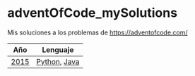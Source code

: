# adventOfCode_mySolutions

Mis soluciones a los problemas de https://adventofcode.com/


| Año | Lenguaje |
| --- | ---------|
|[2015](adventOfCode_mySolutions/2015)| [Python](adventOfCode_mySolutions/2015/python), [Java](adventOfCode_mySolutions/2015/java)| 




